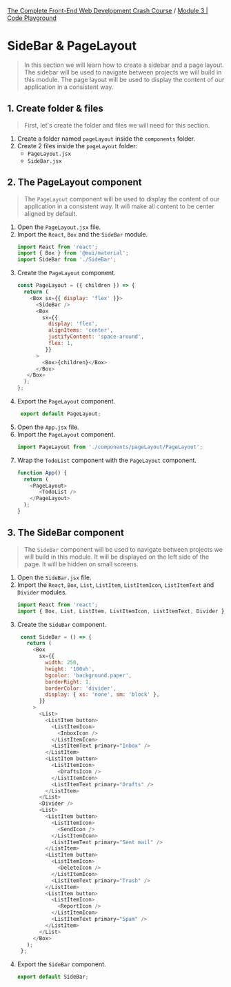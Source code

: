 [The Complete Front-End Web Development Crash Course](../README.md) / [Module 3 | Code Playground](./README.md)

# SideBar & PageLayout
> In this section we will learn how to create a sidebar and a page layout.
> The sidebar will be used to navigate between projects we will build in this module.
> The page layout will be used to display the content of our application in a consistent way.

## 1. Create folder & files
> First, let's create the folder and files we will need for this section.
1. Create a folder named `pageLayout` inside the `components` folder.
2. Create 2 files inside the `pageLayout` folder:
    - `PageLayout.jsx`
    - `SideBar.jsx`

## 2. The PageLayout component
> The `PageLayout` component will be used to display the content of our application in a consistent way.
> It will make all content to be center aligned by default.
1. Open the `PageLayout.jsx` file.
2. Import the `React`, `Box` and the `SideBar` module.
   ```js
   import React from 'react';
   import { Box } from '@mui/material';
   import SideBar from './SideBar';
   ```
3. Create the `PageLayout` component.
   ```js
   const PageLayout = ({ children }) => {
     return (
       <Box sx={{ display: 'flex' }}>
         <SideBar />
         <Box
           sx={{ 
             display: 'flex',
             alignItems: 'center',
             justifyContent: 'space-around',
             flex: 1,
            }}
         >
           <Box>{children}</Box>
         </Box>
      </Box>
     );
   };
   ```
4. Export the `PageLayout` component.
   ```js
    export default PageLayout;
    ```
5. Open the `App.jsx` file.
6. Import the `PageLayout` component.
   ```js
   import PageLayout from './components/pageLayout/PageLayout';
   ```
7. Wrap the `TodoList` component with the `PageLayout` component.
   ```js
   function App() {
     return (
       <PageLayout>
          <TodoList />
       </PageLayout>
     );
   }
   ````
   
## 3. The SideBar component
> The `SideBar` component will be used to navigate between projects we will build in this module.
> It will be displayed on the left side of the page.
> It will be hidden on small screens.
1. Open the `SideBar.jsx` file.
2. Import the `React`, `Box`, `List`, `ListItem`, `ListItemIcon`, `ListItemText` and `Divider` modules.
   ```js
   import React from 'react';
   import { Box, List, ListItem, ListItemIcon, ListItemText, Divider } from '@mui/material';
   ```
3. Create the `SideBar` component.
   ```js
    const SideBar = () => {
      return (
        <Box
          sx={{
            width: 250,
            height: '100vh',
            bgcolor: 'background.paper',
            borderRight: 1,
            borderColor: 'divider',
            display: { xs: 'none', sm: 'block' },
          }}
        >
          <List>
            <ListItem button>
              <ListItemIcon>
                <InboxIcon />
              </ListItemIcon>
              <ListItemText primary="Inbox" />
            </ListItem>
            <ListItem button>
              <ListItemIcon>
                <DraftsIcon />
              </ListItemIcon>
              <ListItemText primary="Drafts" />
            </ListItem>
          </List>
          <Divider />
          <List>
            <ListItem button>
              <ListItemIcon>
                <SendIcon />
              </ListItemIcon>
              <ListItemText primary="Sent mail" />
            </ListItem>
            <ListItem button>
              <ListItemIcon>
                <DeleteIcon />
              </ListItemIcon>
              <ListItemText primary="Trash" />
            </ListItem>
            <ListItem button>
              <ListItemIcon>
                <ReportIcon />
              </ListItemIcon>
              <ListItemText primary="Spam" />
            </ListItem>
          </List>
        </Box>
      );
    };
    ```
4. Export the `SideBar` component.
    ```js
    export default SideBar;
    ```
